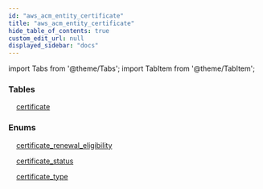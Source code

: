 ```yaml
---
id: "aws_acm_entity_certificate"
title: "aws_acm_entity_certificate"
hide_table_of_contents: true
custom_edit_url: null
displayed_sidebar: "docs"
---
```


import Tabs from '@theme/Tabs';
import TabItem from '@theme/TabItem';

<Tabs>
  <TabItem value="Components" label="Components" default>

### Tables

    [certificate](../../aws/tables/aws_acm_entity_certificate.Certificate)

### Enums
    [certificate_renewal_eligibility](../../aws/enums/aws_acm_entity_certificate.certificateRenewalEligibilityEnum)

    [certificate_status](../../aws/enums/aws_acm_entity_certificate.certificateStatusEnum)

    [certificate_type](../../aws/enums/aws_acm_entity_certificate.certificateTypeEnum)

</TabItem>
  <TabItem value="Code examples" label="Code examples">

</TabItem>
</Tabs>
